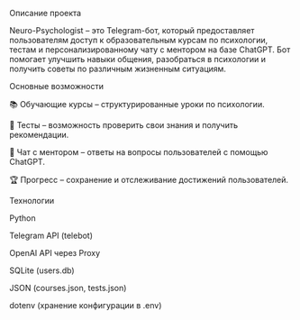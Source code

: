 Описание проекта

Neuro-Psychologist – это Telegram-бот, который предоставляет пользователям доступ к образовательным курсам по психологии, тестам и персонализированному чату с ментором на базе ChatGPT. Бот помогает улучшить навыки общения, разобраться в психологии и получить советы по различным жизненным ситуациям.

Основные возможности

📚 Обучающие курсы – структурированные уроки по психологии.

📝 Тесты – возможность проверить свои знания и получить рекомендации.

💬 Чат с ментором – ответы на вопросы пользователей с помощью ChatGPT.

🏆 Прогресс – сохранение и отслеживание достижений пользователей.

Технологии

Python

Telegram API (telebot)

OpenAI API через Proxy

SQLite (users.db)

JSON (courses.json, tests.json)

dotenv (хранение конфигурации в .env)
